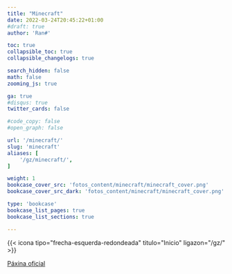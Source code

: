 ```yaml
---
title: "Minecraft"
date: 2022-03-24T20:45:22+01:00
#draft: true
author: 'Ran#'

toc: true
collapsible_toc: true
collapsible_changelogs: true

search_hidden: false
math: false
zooming_js: true

ga: true
#disqus: true
twitter_cards: false

#code_copy: false
#open_graph: false

url: '/minecraft/'
slug: 'minecraft'
aliases: [
    '/gz/minecraft/',
]

weight: 1
bookcase_cover_src: 'fotos_content/minecraft/minecraft_cover.png'
bookcase_cover_src_dark: 'fotos_content/minecraft/minecraft_cover.png'

type: 'bookcase'
bookcase_list_pages: true
bookcase_list_sections: true

---
```


{{< icona tipo="frecha-esquerda-redondeada" titulo="Inicio" ligazon="/gz/" >}}

[Páxina oficial](https://www.minecraft.net/)
